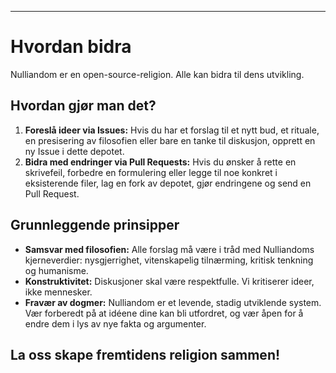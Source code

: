 -----
# Hvordan bidra

Nulliandom er en open-source-religion. Alle kan bidra til dens utvikling.

## Hvordan gjør man det?

1. **Foreslå ideer via Issues:** Hvis du har et forslag til et nytt bud, et rituale, en presisering av filosofien eller bare en tanke til diskusjon, opprett en ny Issue i dette depotet.  
2. **Bidra med endringer via Pull Requests:** Hvis du ønsker å rette en skrivefeil, forbedre en formulering eller legge til noe konkret i eksisterende filer, lag en fork av depotet, gjør endringene og send en Pull Request.

## Grunnleggende prinsipper

- **Samsvar med filosofien:** Alle forslag må være i tråd med Nulliandoms kjerneverdier: nysgjerrighet, vitenskapelig tilnærming, kritisk tenkning og humanisme.  
- **Konstruktivitet:** Diskusjoner skal være respektfulle. Vi kritiserer ideer, ikke mennesker.  
- **Fravær av dogmer:** Nulliandom er et levende, stadig utviklende system. Vær forberedt på at idéene dine kan bli utfordret, og vær åpen for å endre dem i lys av nye fakta og argumenter.

La oss skape fremtidens religion sammen!
-----